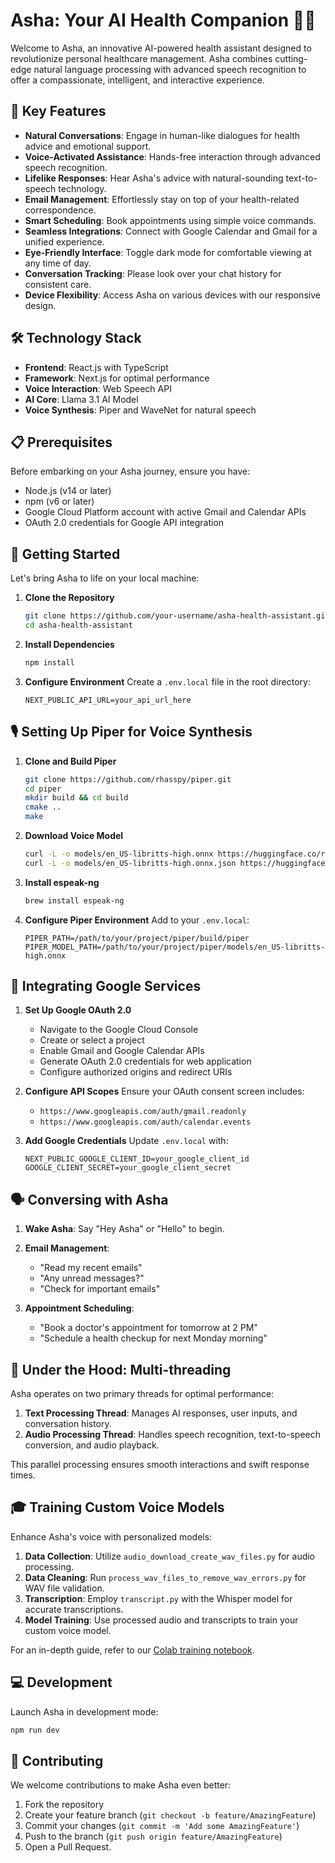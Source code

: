 # Asha: Your AI Health Companion 🤖💙

Welcome to Asha, an innovative AI-powered health assistant designed to revolutionize personal healthcare management. Asha combines cutting-edge natural language processing with advanced speech recognition to offer a compassionate, intelligent, and interactive experience.

## 🌟 Key Features

- **Natural Conversations**: Engage in human-like dialogues for health advice and emotional support.
- **Voice-Activated Assistance**: Hands-free interaction through advanced speech recognition.
- **Lifelike Responses**: Hear Asha's advice with natural-sounding text-to-speech technology.
- **Email Management**: Effortlessly stay on top of your health-related correspondence.
- **Smart Scheduling**: Book appointments using simple voice commands.
- **Seamless Integrations**: Connect with Google Calendar and Gmail for a unified experience.
- **Eye-Friendly Interface**: Toggle dark mode for comfortable viewing at any time of day.
- **Conversation Tracking**: Please look over your chat history for consistent care.
- **Device Flexibility**: Access Asha on various devices with our responsive design.

## 🛠️ Technology Stack

- **Frontend**: React.js with TypeScript
- **Framework**: Next.js for optimal performance
- **Voice Interaction**: Web Speech API
- **AI Core**: Llama 3.1 AI Model
- **Voice Synthesis**: Piper and WaveNet for natural speech

## 📋 Prerequisites

Before embarking on your Asha journey, ensure you have:

- Node.js (v14 or later)
- npm (v6 or later)
- Google Cloud Platform account with active Gmail and Calendar APIs
- OAuth 2.0 credentials for Google API integration

## 🚀 Getting Started

Let's bring Asha to life on your local machine:

1. **Clone the Repository**
   ```bash
   git clone https://github.com/your-username/asha-health-assistant.git
   cd asha-health-assistant
   ```

2. **Install Dependencies**
   ```bash
   npm install
   ```

3. **Configure Environment**
   Create a `.env.local` file in the root directory:
   ```
   NEXT_PUBLIC_API_URL=your_api_url_here
   ```

## 🎙️ Setting Up Piper for Voice Synthesis

1. **Clone and Build Piper**
   ```bash
   git clone https://github.com/rhasspy/piper.git
   cd piper
   mkdir build && cd build
   cmake ..
   make
   ```

2. **Download Voice Model**
   ```bash
   curl -L -o models/en_US-libritts-high.onnx https://huggingface.co/rhasspy/piper-voices/resolve/v1.0.0/en/en_US/libritts/high/en_US-libritts-high.onnx
   curl -L -o models/en_US-libritts-high.onnx.json https://huggingface.co/rhasspy/piper-voices/resolve/v1.0.0/en/en_US/libritts/high/en_US-libritts-high.onnx.json
   ```

3. **Install espeak-ng**
   ```bash
   brew install espeak-ng
   ```

4. **Configure Piper Environment**
   Add to your `.env.local`:
   ```
   PIPER_PATH=/path/to/your/project/piper/build/piper
   PIPER_MODEL_PATH=/path/to/your/project/piper/models/en_US-libritts-high.onnx
   ```

## 🔗 Integrating Google Services

1. **Set Up Google OAuth 2.0**
   - Navigate to the Google Cloud Console
   - Create or select a project
   - Enable Gmail and Google Calendar APIs
   - Generate OAuth 2.0 credentials for web application
   - Configure authorized origins and redirect URIs

2. **Configure API Scopes**
   Ensure your OAuth consent screen includes:
   - `https://www.googleapis.com/auth/gmail.readonly`
   - `https://www.googleapis.com/auth/calendar.events`

3. **Add Google Credentials**
   Update `.env.local` with:
   ```
   NEXT_PUBLIC_GOOGLE_CLIENT_ID=your_google_client_id
   GOOGLE_CLIENT_SECRET=your_google_client_secret
   ```

## 🗣️ Conversing with Asha

1. **Wake Asha**: Say "Hey Asha" or "Hello" to begin.

2. **Email Management**:
   - "Read my recent emails"
   - "Any unread messages?"
   - "Check for important emails"

3. **Appointment Scheduling**:
   - "Book a doctor's appointment for tomorrow at 2 PM"
   - "Schedule a health checkup for next Monday morning"

## 🧠 Under the Hood: Multi-threading

Asha operates on two primary threads for optimal performance:

1. **Text Processing Thread**: Manages AI responses, user inputs, and conversation history.
2. **Audio Processing Thread**: Handles speech recognition, text-to-speech conversion, and audio playback.

This parallel processing ensures smooth interactions and swift response times.

## 🎓 Training Custom Voice Models

Enhance Asha's voice with personalized models:

1. **Data Collection**: Utilize `audio_download_create_wav_files.py` for audio processing.
2. **Data Cleaning**: Run `process_wav_files_to_remove_wav_errors.py` for WAV file validation.
3. **Transcription**: Employ `transcript.py` with the Whisper model for accurate transcriptions.
4. **Model Training**: Use processed audio and transcripts to train your custom voice model.

For an in-depth guide, refer to our [Colab training notebook](https://colab.research.google.com/github/rmcpantoja/piper/blob/master/notebooks/piper_multilingual_training_notebook.ipynb).

## 💻 Development

Launch Asha in development mode:
```bash
npm run dev
```

## 🤝 Contributing

We welcome contributions to make Asha even better:

1. Fork the repository
2. Create your feature branch (`git checkout -b feature/AmazingFeature`)
3. Commit your changes (`git commit -m 'Add some AmazingFeature'`)
4. Push to the branch (`git push origin feature/AmazingFeature`)
5. Open a Pull Request.
